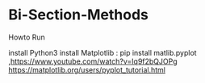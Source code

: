 # Bi-Section-Methods
Howto Run

install Python3
install Matplotlib : pip install matlib.pyplot ,https://www.youtube.com/watch?v=Iq9f2bQJOPg https://matplotlib.org/users/pyplot_tutorial.html

